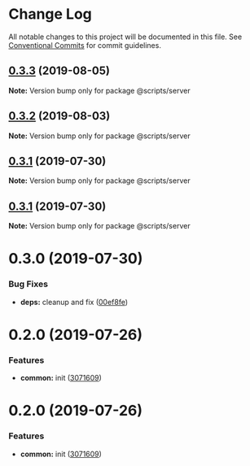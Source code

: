 # Change Log

All notable changes to this project will be documented in this file.
See [Conventional Commits](https://conventionalcommits.org) for commit guidelines.

## [0.3.3](https://github.com/epochcrysis/web/compare/@scripts/server@0.3.2...@scripts/server@0.3.3) (2019-08-05)

**Note:** Version bump only for package @scripts/server





## [0.3.2](https://github.com/epochcrysis/web/compare/@scripts/server@0.3.1...@scripts/server@0.3.2) (2019-08-03)

**Note:** Version bump only for package @scripts/server





## [0.3.1](https://github.com/epochcrysis/web/compare/@scripts/server@0.3.1...@scripts/server@0.3.1) (2019-07-30)

**Note:** Version bump only for package @scripts/server





## [0.3.1](https://github.com/epochcrysis/web/compare/@scripts/server@0.3.0...@scripts/server@0.3.1) (2019-07-30)

**Note:** Version bump only for package @scripts/server





# 0.3.0 (2019-07-30)


### Bug Fixes

* **deps:** cleanup and fix ([00ef8fe](https://github.com/epochcrysis/web/commit/00ef8fe))



# 0.2.0 (2019-07-26)


### Features

* **common:** init ([3071609](https://github.com/epochcrysis/web/commit/3071609))





# 0.2.0 (2019-07-26)


### Features

* **common:** init ([3071609](https://github.com/epochcrysis/web/commit/3071609))
